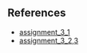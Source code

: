 ## References

- [assignment_3_1](https://wtg-study.tistory.com/102)  
- [assignment_3_2,3](https://www.glprogramming.com/red/chapter12.html)  
 
